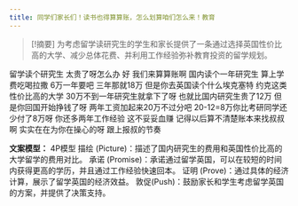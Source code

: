 ```yaml
---
title: 同学们家长们！读书也得算算账，怎么划算咱们怎么来！教育 
---
```

 > [!摘要]
为考虑留学读研究生的学生和家长提供了一条通过选择英国性价比高的大学、减少总体花费、并利用工作经验弥补教育投资的留学规划。

留学读个研究生
太贵了呀怎么办
好
我们来算算账啊
国内读个一年研究生
算上学费吃喝拉撒
6万一年要吧
三年那就18万
但是你去英国读个什么埃克塞特
约克这类性价比高的大学
30万不到一年研究生就拿下了呀
也就比国内研究生贵了12万
但是你回国开始挣钱了呀
两年工资加起来20万不过分吧
20-12=8万你比考研同学还少付了8万呀
你还多两年工作经验
这不妥妥血赚
记得以后算不清楚账本来找叔叔啊
实实在在为你在操心的呀
跟上报叔的节奏

**文案模型：**
4P模型
描绘 (Picture)：描述了国内研究生的费用和英国性价比高的大学留学的费用对比。
承诺 (Promise)：承诺通过留学英国，可以在较短的时间内获得更高的学历，并且通过工作经验快速回本。
证明 (Prove)：通过具体的经济计算，展示了留学英国的经济效益。
敦促(Push)：鼓励家长和学生考虑留学英国的方案，并提供了决策支持。
